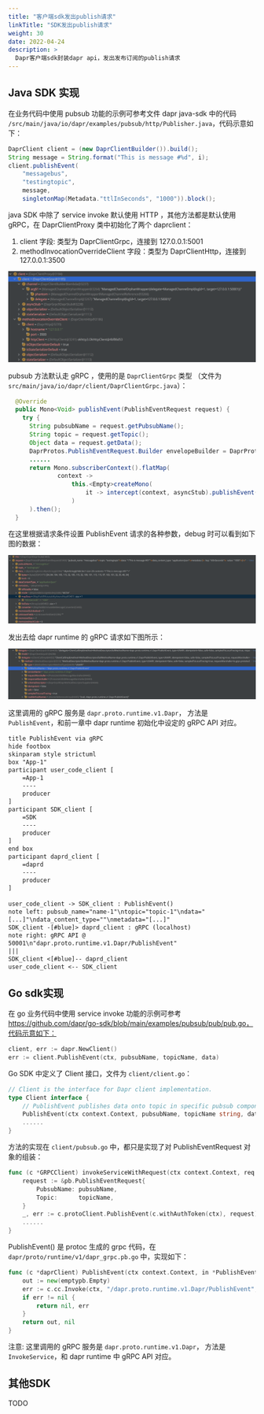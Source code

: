 ```yaml
---
title: "客户端sdk发出publish请求"
linkTitle: "SDK发出publish请求"
weight: 30
date: 2022-04-24
description: >
  Dapr客户端sdk封装dapr api，发出发布订阅的publish请求
---
```


## Java SDK 实现

在业务代码中使用 pubsub 功能的示例可参考文件 dapr java-sdk 中的代码 `/src/main/java/io/dapr/examples/pubsub/http/Publisher.java`，代码示意如下：

```java
DaprClient client = (new DaprClientBuilder()).build();
String message = String.format("This is message #%d", i);
client.publishEvent(
    "messagebus",
    "testingtopic",
    message,
    singletonMap(Metadata."ttlInSeconds", "1000")).block();
```

java SDK 中除了 service invoke 默认使用 HTTP ，其他方法都是默认使用 gRPC，在 DaprClientProxy 类中初始化了两个 daprclient：

1. client 字段: 类型为 DaprClientGrpc，连接到 127.0.0.1:5001
2. methodInvocationOverrideClient 字段：类型为 DaprClientHttp，连接到 127.0.0.1:3500

![](images/java-client-override.png)

pubsub 方法默认走 gRPC ，使用的是 `DaprClientGrpc` 类型 （文件为 `src/main/java/io/dapr/client/DaprClientGrpc.java`）：

```java
  @Override
  public Mono<Void> publishEvent(PublishEventRequest request) {
    try {
      String pubsubName = request.getPubsubName();
      String topic = request.getTopic();
      Object data = request.getData();
      DaprProtos.PublishEventRequest.Builder envelopeBuilder = DaprProtos.PublishEventRequest.newBuilder()
      ......
      return Mono.subscriberContext().flatMap(
              context ->
                  this.<Empty>createMono(
                      it -> intercept(context, asyncStub).publishEvent(envelopeBuilder.build(), it)
                  )
      ).then();
  }
```

在这里根据请求条件设置 PublishEvent 请求的各种参数，debug 时可以看到如下图的数据：

![java-client-grpc](images/java-client-grpc.png)

发出去给 dapr runtime 的 gRPC 请求如下图所示：

![java-client-grpc-send](images/java-client-grpc-send.png)

这里调用的 gRPC 服务是 `dapr.proto.runtime.v1.Dapr`， 方法是 `PublishEvent`，和前一章中 dapr runtime 初始化中设定的 gRPC API 对应。

```plantuml
title PublishEvent via gRPC
hide footbox
skinparam style strictuml
box "App-1"
participant user_code_client [
    =App-1
    ----
    producer
]
participant SDK_client [
    =SDK
    ----
    producer
]
end box
participant daprd_client [
    =daprd
    ----
    producer
]

user_code_client -> SDK_client : PublishEvent() 
note left: pubsub_name="name-1"\ntopic="topic-1"\ndata="[...]"\ndata_content_type=""\nmetadata="[...]"
SDK_client -[#blue]> daprd_client : gRPC (localhost)
note right: gRPC API @ 50001\n"dapr.proto.runtime.v1.Dapr/PublishEvent"
|||
SDK_client <[#blue]-- daprd_client
user_code_client <-- SDK_client
```

## Go sdk实现

在 go 业务代码中使用 service invoke 功能的示例可参考 https://github.com/dapr/go-sdk/blob/main/examples/pubsub/pub/pub.go，代码示意如下：

```go
client, err := dapr.NewClient()
err := client.PublishEvent(ctx, pubsubName, topicName, data)
```

Go SDK 中定义了 Client 接口，文件为 `client/client.go`：

```go
// Client is the interface for Dapr client implementation.
type Client interface {
	// PublishEvent publishes data onto topic in specific pubsub component.
	PublishEvent(ctx context.Context, pubsubName, topicName string, data interface{}, opts ...PublishEventOption) error
    ......
}
```

方法的实现在 `client/pubsub.go` 中，都只是实现了对 PublishEventRequest 对象的组装：

```go
func (c *GRPCClient) invokeServiceWithRequest(ctx context.Context, req *pb.InvokeServiceRequest) (out []byte, err error) {
    request := &pb.PublishEventRequest{
		PubsubName: pubsubName,
		Topic:      topicName,
	}
	_, err := c.protoClient.PublishEvent(c.withAuthToken(ctx), request)
	......
}
```

PublishEvent() 是 protoc 生成的 grpc 代码，在 `dapr/proto/runtime/v1/dapr_grpc.pb.go` 中，实现如下：

```go
func (c *daprClient) PublishEvent(ctx context.Context, in *PublishEventRequest, opts ...grpc.CallOption) (*emptypb.Empty, error) {
	out := new(emptypb.Empty)
	err := c.cc.Invoke(ctx, "/dapr.proto.runtime.v1.Dapr/PublishEvent", in, out, opts...)
	if err != nil {
		return nil, err
	}
	return out, nil
}
```

注意: 这里调用的 gRPC 服务是 `dapr.proto.runtime.v1.Dapr`， 方法是 `InvokeService`，和 dapr runtime 中 gRPC API 对应。

## 其他SDK

TODO

